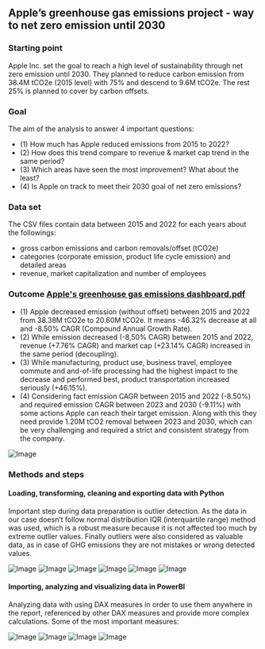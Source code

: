 ## Apple’s greenhouse gas emissions project - way to net zero emission until 2030
### Starting point
Apple Inc. set the goal to reach a high level of sustainability through net zero emission until 2030. They planned to reduce carbon emission from 38.4M tCO2e (2015 level) with 75% and descend to 9.6M tCO2e. The rest 25% is planned to cover by carbon offsets.
### Goal
The aim of the analysis to answer 4 important questions:
-	 (1) How much has Apple reduced emissions from 2015 to 2022?
-	 (2) How does this trend compare to revenue & market cap trend in the same period?	 
-	 (3) Which areas have seen the most improvement? What about the least?
-	 (4) Is Apple on track to meet their 2030 goal of net zero emissions?
### Data set
The CSV files contain data between 2015 and 2022 for each years about the followings:
-	gross carbon emissions and carbon removals/offset (tCO2e)
-	categories (corporate emission, product life cycle emission) and detailed areas
-	revenue, market capitalization and number of employees
### Outcome [Apple's greenhouse gas emissions dashboard.pdf](https://github.com/user-attachments/files/22703956/Apple.s.greenhouse.gas.emissions.dashboard.pdf)
-	 (1) Apple decreased emission (without offset) between 2015 and 2022 from 38.38M tCO2e to 20.60M tCO2e. It means -46.32% decrease at all and -8.50% CAGR (Compound Annual Growth Rate).
-	 (2) While emission decreased (-8,50% CAGR) between 2015 and 2022, revenue (+7.76% CAGR) and market cap (+23.14% CAGR) increased in the same period (decoupling).
-	 (3) While manufacturing, product use, business travel, employee commute and and-of-life processing had the highest impact to the decrease and performed best, product transportation increased seriously (+46.15%).
-	 (4) Considering fact emission CAGR between 2015 and 2022 (-8.50%) and required emission CAGR between 2023 and 2030 (-9.11%) with some actions Apple can reach their target emission. Along with this they need provide 1.20M tCO2 removal between 2023 and 2030, which can be very challenging and required a strict and consistent strategy from the company.

![Image](https://github.com/user-attachments/assets/1d3268fa-6269-40c6-9720-d58e5c2d5252)

### Methods and steps
#### Loading, transforming, cleaning and exporting data with Python
Important step during data preparation is outlier detection. As the data in our case doesn’t follow normal distribution IQR (interquartile range) method was used, which is a robust measure because it is not affected too much by extreme outlier values. Finally outliers were also considered as valuable data, as in case of GHG emissions they are not mistakes or wrong detected values.

![Image](https://github.com/user-attachments/assets/05543c77-50c6-435d-9b6f-ba163595cad9)
![Image](https://github.com/user-attachments/assets/d20e9bfa-d1ca-4cf7-a57c-c2c78e6b0391)
![Image](https://github.com/user-attachments/assets/44af4532-6cea-4ef2-b6ff-0263c8a08e4d)
![Image](https://github.com/user-attachments/assets/be745bea-6613-4c56-841e-d21a1e939bc0)
![Image](https://github.com/user-attachments/assets/dc8d1420-a2b2-495c-8305-9d95184ec82b)
![Image](https://github.com/user-attachments/assets/b4acbc5f-cc10-428c-8d7b-0b6ad3ff6a16)

#### Importing, analyzing and visualizing data in PowerBI
Analyzing data with using DAX measures in order to use them anywhere in the report, referenced by other DAX measures and provide more complex calculations. Some of the most important measures:

![Image](https://github.com/user-attachments/assets/a6ebfded-ca3f-487f-978a-47f22f6c7937)
![Image](https://github.com/user-attachments/assets/221c1b99-5b08-4ff2-a49c-a634e4bfc82b)
![Image](https://github.com/user-attachments/assets/def9e747-70aa-4825-bcd8-462f107bc6c7)
![Image](https://github.com/user-attachments/assets/a6ecbc64-6fdd-416b-8b2b-632332174a6a)
